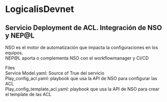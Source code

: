 # LogicalisDevnet  

## Servicio Deployment de ACL. Integración de NSO y NEP@L  
  
NSO es el motor de automatización que impacta la configuraciones en los equipos.  
NEP@L aporta o complementa NSO con el workflowmanager y CI/CD  

Files  
Service Model.yaml: Source of True del servicio  
Play_config_acl.yaml: playbook que usa la API de NSO para configurar las ACL  
Play_config_template_acl.yaml: playbook que usa la API de NSO para crear el template de las ACL  
